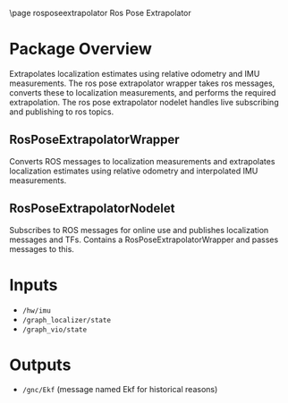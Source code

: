 \page rosposeextrapolator Ros Pose Extrapolator

# Package Overview
Extrapolates localization estimates using relative odometry and IMU measurements. 
The ros pose extrapolator wrapper takes ros messages, converts these to localization measurements, and performs the required extrapolation. The ros pose extrapolator nodelet handles live subscribing and publishing to ros topics.

## RosPoseExtrapolatorWrapper
Converts ROS messages to localization measurements and extrapolates localization estimates using relative odometry and interpolated IMU measurements. 

## RosPoseExtrapolatorNodelet
Subscribes to ROS messages for online use and publishes localization messages and TFs. Contains a RosPoseExtrapolatorWrapper and passes messages to this.

# Inputs
* `/hw/imu`
* `/graph_localizer/state`
* `/graph_vio/state`

# Outputs
* `/gnc/Ekf` (message named Ekf for historical reasons)
